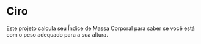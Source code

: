 # Ciro

Este projeto calcula seu Índice de Massa Corporal para saber se você está com o peso adequado para a sua altura.
